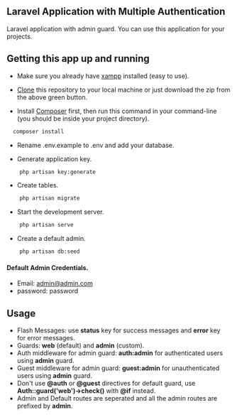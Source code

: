 ## Laravel Application with Multiple Authentication
Laravel application with admin guard. You can use this application for your projects.

## Getting this app up and running

- Make sure you already have [xampp](https://www.apachefriends.org/index.html) installed (easy to use).

- [Clone](https://github.com/SagarMaheshwary/laravel-multiauth.git) this repository to your local machine or just download the zip from the above green button.

- Install [Composer](https://getcomposer.org/download) first, then run this command in your command-line (you should be inside your project directory). 
```bash
  composer install
```

- Rename .env.example to .env and add your database.

- Generate application key.

```bash
    php artisan key:generate
```

- Create tables.

```bash
    php artisan migrate
```

- Start the development server.

```bash
    php artisan serve
```

- Create a default admin.

```bash
    php artisan db:seed
```

#### Default Admin Credentials.
- Email: admin@admin.com
- password: password

## Usage
- Flash Messages: use **status** key for success messages and **error** key for error messages.
- Guards: **web** (default) and **admin** (custom).
- Auth middleware for admin guard: **auth:admin** for authenticated users using **admin** guard.
- Guest middleware for admin guard: **guest:admin** for unauthenticated users using **admin** guard.
- Don't use **@auth** or **@guest** directives for default guard, use **Auth::guard('web')->check()** with **@if** instead.
- Admin and Default routes are seperated and all the admin routes are prefixed by **admin**.